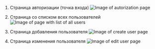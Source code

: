 1. Страница авторизации (точка входа)
![Image of autorization page](https://github.com/JelenaKar/job4j/blob/task_182352/middle/chapter_001_Servlet_JSP/_docs/autorization.png)

2. Страница со списком всех пользователей
![Image of page with list of all users](https://github.com/JelenaKar/job4j/blob/task_182352/middle/chapter_001_Servlet_JSP/_docs/list.png)

2. Страница добавления пользователя
![Image of create user page](https://github.com/JelenaKar/job4j/blob/task_182352/middle/chapter_001_Servlet_JSP/_docs/user_create.png)

2. Страница изменения пользователя
![Image of edit user page](https://github.com/JelenaKar/job4j/blob/task_182352/middle/chapter_001_Servlet_JSP/_docs/user_edit.png)
